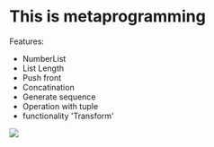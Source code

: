 # This is metaprogramming

Features:
- NumberList
- List Length
- Push front
- Concatination
- Generate sequence
- Operation with tuple
- functionality 'Transform'

[![](http://img.youtube.com/vi/rvYZRskNV3w/0.jpg)](http://www.youtube.com/watch?v=rvYZRskNV3w "")
